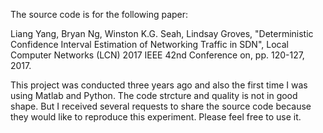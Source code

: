 The source code is for the following paper:

Liang Yang, Bryan Ng, Winston K.G. Seah, Lindsay Groves, "Deterministic Confidence Interval Estimation of Networking Traffic in SDN", Local Computer Networks (LCN) 2017 IEEE 42nd Conference on, pp. 120-127, 2017. 

This project was conducted three years ago and also the first time I was using Matlab and Python. The code strcture and quality is not in good shape. But I received several requests to share the source code because they would like to reproduce this experiment. Please feel free to use it. 

